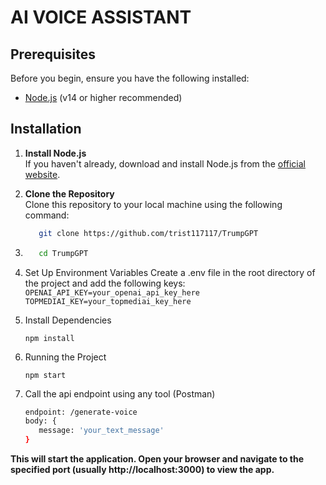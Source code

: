 # AI VOICE ASSISTANT

## Prerequisites

Before you begin, ensure you have the following installed:

- [Node.js](https://nodejs.org/) (v14 or higher recommended)

## Installation

1. **Install Node.js**  
   If you haven't already, download and install Node.js from the [official website](https://nodejs.org/).

2. **Clone the Repository**  
   Clone this repository to your local machine using the following command:
   ```bash
      git clone https://github.com/trist117117/TrumpGPT
3. 
   ```bash
      cd TrumpGPT

4. Set Up Environment Variables
   Create a .env file in the root directory of the project and add the following keys:
   ```OPENAI_API_KEY=your_openai_api_key_here```
      ```TOPMEDIAI_KEY=your_topmediai_key_here```

5. Install Dependencies
    
    ```npm install```

6. Running the Project

    ```npm start```
7. Call the api endpoint using any tool (Postman)
   ```bash
   endpoint: /generate-voice
   body: {
      message: 'your_text_message'
   }


**This will start the application. Open your browser and navigate to the specified port (usually http://localhost:3000) to view the app.**
